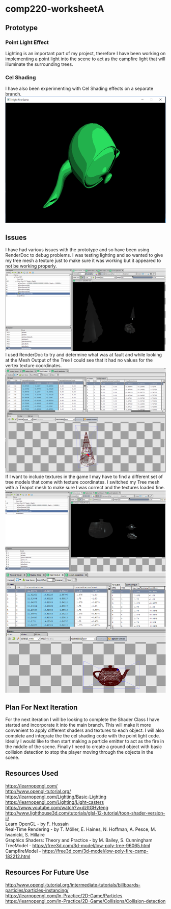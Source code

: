 # comp220-worksheetA
## Prototype

### Point Light Effect
Lighting is an important part of my project, therefore I have been working on implementing a point light into the scene to act as the campfire light that will illuminate the surrounding trees.

### Cel Shading
I have also been experimenting with Cel Shading effects on a separate branch.
![Cel Shading Teapot](ScreenShots/CelShading.png)

## Issues
I have had various issues with the prototype and so have been using RenderDoc to debug problems.
I was testing lighting and so wanted to give my tree mesh a texture just to make sure it was working but it appeared to not be working properly.
![Tree Without Texture](ScreenShots/TreeRenderdoc.png)
I used RenderDoc to try and determine what was at fault and while looking at the Mesh Output of the Tree I could see that it had no values for the vertex texture coordinates. 
![No Vertex Texture Coordinates](ScreenShots/NoTextureCoords.png)
If I want to include textures in the game I may have to find a different set of tree models that come with texture coordinates. 
I switched my Tree mesh with a Teapot mesh to make sure I was correct and the textures loaded fine. 
![Teapot Textured](ScreenShots/TeapotRenderdoc.png)
![Teapot Texture Coordinates](ScreenShots/TeapotTextureCoords.png)

## Plan For Next Iteration
For the next iteration I will be looking to complete the Shader Class I have started and incorporate it into the main branch. This will make it more convenient to apply different shaders and textures to each object. I will also complete and integrate the the cel shading code with the point light code. Ideally I would like to then start making a particle emitter to act as the fire in the middle of the scene. Finally I need to create a ground object with basic collision detection to stop the player moving through the objects in the scene. 

## Resources Used
https://learnopengl.com/ <br/>
http://www.opengl-tutorial.org/ <br/>
https://learnopengl.com/Lighting/Basic-Lighting <br/>
https://learnopengl.com/Lighting/Light-casters <br/>
https://www.youtube.com/watch?v=dzItGHyteng <br/>
http://www.lighthouse3d.com/tutorials/glsl-12-tutorial/toon-shader-version-ii/ <br/>
Learn OpenGL - by F. Hussain <br/>
Real-Time Rendering - by T. Möller, E. Haines, N. Hoffman, A. Pesce, M. Iwanicki, S. Hillaire <br/>
Graphics Shaders: Theory and Practice - by M. Bailey, S. Cunningham <br/>
TreeModel - https://free3d.com/3d-model/low-poly-tree-96065.html <br/>
CampfireModel - https://free3d.com/3d-model/low-poly-fire-camp-182212.html <br/>

## Resources For Future Use
http://www.opengl-tutorial.org/intermediate-tutorials/billboards-particles/particles-instancing/ <br/>
https://learnopengl.com/In-Practice/2D-Game/Particles <br/>
https://learnopengl.com/In-Practice/2D-Game/Collisions/Collision-detection <br/>
